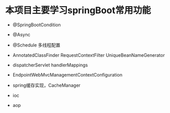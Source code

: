 # 本项目主要学习springBoot常用功能
- @SpringBootCondition
- @Async
- @Schedule 多线程配置
- AnnotatedClassFinder
RequestContextFilter
UniqueBeanNameGenerator

- dispatcherServlet
handlerMappings

- EndpointWebMvcManagementContextConfiguration

- spring缓存实现，CacheManager

- ioc

- aop